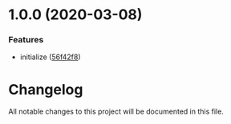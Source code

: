 # 1.0.0 (2020-03-08)


### Features

* initialize ([56f42f8](https://github.com/worldreaver/UniRxEx/commit/56f42f871f82d402c15a7563fbdc5f41c052cc3c))

# Changelog
All notable changes to this project will be documented in this file.
